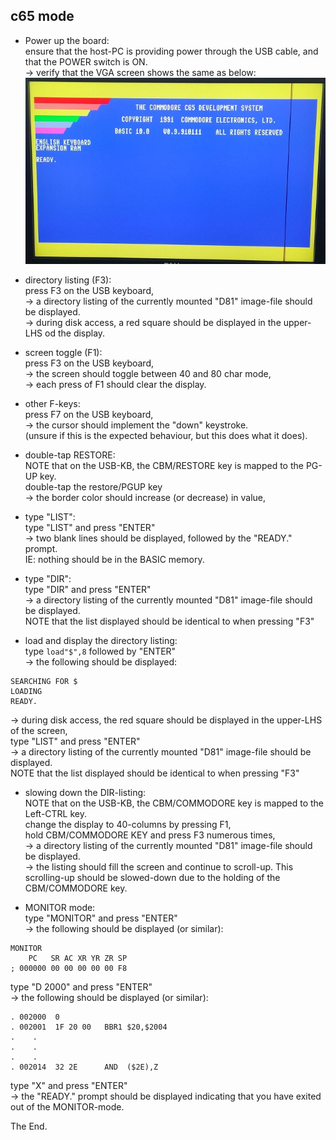 ## c65 mode

* Power up the board:  
ensure that the host-PC is providing power through the USB cable, and that the POWER switch is ON.  
-> verify that the VGA screen shows the same as below:  
![alt tag](https://raw.githubusercontent.com/Ben-401/mega65pics/master/c65mode.jpg)  

* directory listing (F3):  
press F3 on the USB keyboard,  
-> a directory listing of the currently mounted "D81" image-file should be displayed.  
-> during disk access, a red square should be displayed in the upper-LHS od the display.

* screen toggle (F1):  
press F3 on the USB keyboard,  
-> the screen should toggle between 40 and 80 char mode,  
-> each press of F1 should clear the display.  

* other F-keys:  
press F7 on the USB keyboard,  
-> the cursor should implement the "down" keystroke.  
(unsure if this is the expected behaviour, but this does what it does).

* double-tap RESTORE:  
NOTE that on the USB-KB, the CBM/RESTORE key is mapped to the PG-UP key.  
double-tap the restore/PGUP key  
-> the border color should increase (or decrease) in value,  

* type "LIST":  
type "LIST" and press "ENTER"  
-> two blank lines should be displayed, followed by the "READY." prompt.  
IE: nothing should be in the BASIC memory.  

* type "DIR":  
type "DIR" and press "ENTER"  
-> a directory listing of the currently mounted "D81" image-file should be displayed.  
NOTE that the list displayed should be identical to when pressing "F3"  

* load and display the directory listing:  
type ```load"$",8``` followed by "ENTER"  
-> the following should be displayed:  
```
SEARCHING FOR $  
LOADING  
READY.
```
-> during disk access, the red square should be displayed in the upper-LHS of the screen,  
type "LIST" and press "ENTER"  
-> a directory listing of the currently mounted "D81" image-file should be displayed.  
NOTE that the list displayed should be identical to when pressing "F3"  

* slowing down the DIR-listing:  
NOTE that on the USB-KB, the CBM/COMMODORE key is mapped to the Left-CTRL key.  
change the display to 40-columns by pressing F1,  
hold CBM/COMMODORE KEY and press F3 numerous times,  
-> a directory listing of the currently mounted "D81" image-file should be displayed.  
-> the listing should fill the screen and continue to scroll-up. This scrolling-up should be slowed-down due to the holding of the CBM/COMMODORE key.  

* MONITOR mode:  
type "MONITOR" and press "ENTER"  
-> the following should be displayed (or similar):  
```
MONITOR
    PC   SR AC XR YR ZR SP
; 000000 00 00 00 00 00 F8
```
type "D 2000" and press "ENTER"  
-> the following should be displayed (or similar):  
```
. 002000  0
. 002001  1F 20 00   BBR1 $20,$2004
.    .
.    .
.    .
. 002014  32 2E      AND  ($2E),Z
```
type "X" and press "ENTER"  
-> the "READY." prompt should be displayed indicating that you have exited out of the MONITOR-mode.

The End.

